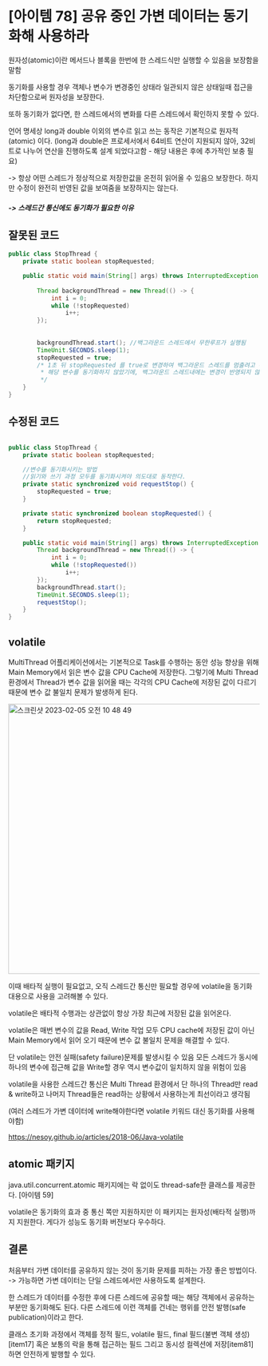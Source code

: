 [아이템 78] 공유 중인 가변 데이터는 동기화해 사용하라
===

원자성(atomic)이란 메서드나 블록을 한번에 한 스레드식만 실행할 수 있음을 보장함을 말함

동기화를 사용할 경우 객체나 변수가 변경중인 상태라 일관되지 않은 상태일때 접근을 차단함으로써 원자성을 보장한다.

또하 동기화가 없다면, 한 스레드에서의 변화를 다른 스레드에서 확인하지 못할 수 있다.

언어 명세상 long과 double 이외의 변수르 읽고 쓰는 동작은 기본적으로 원자적(atomic) 이다.
(long과 double은 프로세서에서 64비트 연산이 지원되지 않아, 32비트로 나누어 연산을 진행하도록 설계 되었다고함 - 해당 내용은 후에 추가적인 보충 필요) 


-> 항상 어떤 스레드가 정상적으로 저장한값을 온전히 읽어올 수 있음으 보장한다.
하지만 수정이 완전히 반영된 값을 보여줌을 보장하지는 않는다.

##### -> 스레드간 통신에도 동기화가 필요한 이유


## 잘못된 코드

```java
public class StopThread {
    private static boolean stopRequested;

    public static void main(String[] args) throws InterruptedException {
        
        Thread backgroundThread = new Thread(() -> {
            int i = 0;
            while (!stopRequested)
                i++;
        });
        
        
        backgroundThread.start(); //백그라운드 스레드에서 무한루프가 실행됨 
        TimeUnit.SECONDS.sleep(1); 
        stopRequested = true; 
        /* 1초 뒤 stopRequested 를 true로 변경하여 백그라운드 스레드를 멈출려고 하나 
         * 해당 변수를 동기화하지 않았기에, 백그라운드 스레드내에는 변경이 반영되지 않음  
         */
    }
}
``` 

## 수정된 코드
```java

public class StopThread {
    private static boolean stopRequested;

    //변수를 동기화시키는 방법
    //읽기와 쓰기 과정 모두를 동기화시켜야 의도대로 동작한다.
    private static synchronized void requestStop() {
        stopRequested = true;
    }

    private static synchronized boolean stopRequested() {
        return stopRequested;
    }

    public static void main(String[] args) throws InterruptedException {
        Thread backgroundThread = new Thread(() -> {
            int i = 0;
            while (!stopRequested())
                i++;
        });
        backgroundThread.start();
        TimeUnit.SECONDS.sleep(1);
        requestStop();
    }
}
```

## volatile


MultiThread 어플리케이션에서는 기본적으로 Task를 수행하는 동안 성능 향상을 위해 Main Memory에서 읽은 변수 값을 CPU Cache에 저장한다.
그렇기에 Multi Thread 환경에서 Thread가 변수 값을 읽어올 때는 각각의 CPU Cache에 저장된 값이 다르기 때문에 변수 값 불일치 문제가 발생하게 된다.

<img width="541" alt="스크린샷 2023-02-05 오전 10 48 49" src="https://user-images.githubusercontent.com/30370933/216797529-3bb501cc-3e47-4e95-b404-bc4199f7afa0.png">


이때 배타적 실행이 필요없고, 오직 스레드간 통신만 필요할 경우에 volatile을 동기화 대용으로 사용을 고려해볼 수 있다.

volatile은 배타적 수행과는 상관없이 항상 가장 최근에 저장된 값을 읽어온다. 

volatile은 매번 변수의 값을 Read, Write 작업 모두 CPU cache에 저장된 값이 아닌 Main Memory에서 읽어 오기 때문에 변수 값 불일치 문제을 해결할 수 있다.


단 volatile는 안전 실패(safety failure)문제를 발생시킬 수 있음
모든 스레드가 동시에 하나의 변수에 접근해 값을 Write할 경우 역시 변수값이 일치하지 않을 위험이 있음 

volatile을 사용한 스레드간 통신은 Multi Thread 환경에서 단 하나의 Thread만 read & write하고 나머지 Thread들은 read하는 상황에서 사용하는게 최선이라고 생각됨

(여러 스레드가 가변 데이터에 write해야한다면 volatile 키워드 대신 동기화를 사용해야함) 


https://nesoy.github.io/articles/2018-06/Java-volatile


## atomic 패키지
java.util.concurrent.atomic 패키지에는 락 없이도 thread-safe한 클래스를 제공한다. [아이템 59]

volatile은 동기화의 효과 중 통신 쪽만 지원하지만 이 패키지는 원자성(배타적 실행)까지 지원한다. 게다가 성능도 동기화 버전보다 우수하다.

## 결론

처음부터 가변 데이터를 공유하지 않는 것이 동기화 문제를 피하는 가장 좋은 방법이다. 
-> 가능하면 가변 데이터는 단일 스레드에서만 사용하도록 설계한다.

한 스레드가 데이터를 수정한 후에 다른 스레드에 공유할 때는 해당 객체에서 공유하는 부분만 동기화해도 된다. 
다른 스레드에 이런 객체를 건네는 행위를 안전 발행(safe publication)이라고 한다.

클래스 초기화 과정에서 객체를 정적 필드, volatile 필드, final 필드(불변 객체 생성)[item17] 혹은 보통의 락을 통해 접근하는 필드 그리고 동시성 컬렉션에 저장[item81] 하면 안전하게 발행할 수 있다.

        
     
